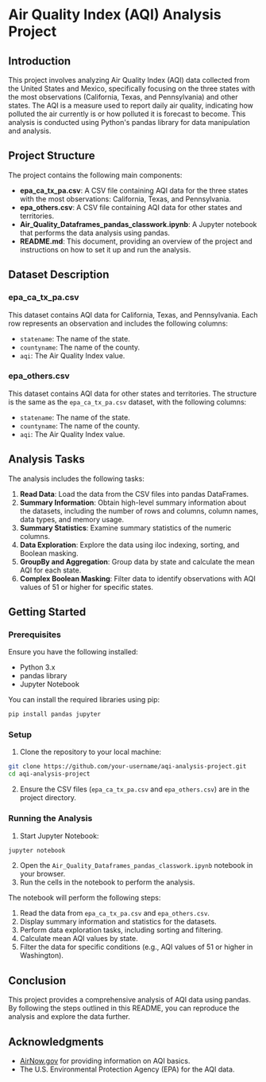 # Air Quality Index (AQI) Analysis Project

## Introduction

This project involves analyzing Air Quality Index (AQI) data collected from the United States and Mexico, specifically focusing on the three states with the most observations (California, Texas, and Pennsylvania) and other states. The AQI is a measure used to report daily air quality, indicating how polluted the air currently is or how polluted it is forecast to become. This analysis is conducted using Python's pandas library for data manipulation and analysis.

## Project Structure

The project contains the following main components:

- **epa_ca_tx_pa.csv**: A CSV file containing AQI data for the three states with the most observations: California, Texas, and Pennsylvania.
- **epa_others.csv**: A CSV file containing AQI data for other states and territories.
- **Air_Quality_Dataframes_pandas_classwork.ipynb**: A Jupyter notebook that performs the data analysis using pandas.
- **README.md**: This document, providing an overview of the project and instructions on how to set it up and run the analysis.

## Dataset Description

### epa_ca_tx_pa.csv

This dataset contains AQI data for California, Texas, and Pennsylvania. Each row represents an observation and includes the following columns:

- `statename`: The name of the state.
- `countyname`: The name of the county.
- `aqi`: The Air Quality Index value.

### epa_others.csv

This dataset contains AQI data for other states and territories. The structure is the same as the `epa_ca_tx_pa.csv` dataset, with the following columns:

- `statename`: The name of the state.
- `countyname`: The name of the county.
- `aqi`: The Air Quality Index value.

## Analysis Tasks

The analysis includes the following tasks:

1. **Read Data**: Load the data from the CSV files into pandas DataFrames.
2. **Summary Information**: Obtain high-level summary information about the datasets, including the number of rows and columns, column names, data types, and memory usage.
3. **Summary Statistics**: Examine summary statistics of the numeric columns.
4. **Data Exploration**: Explore the data using iloc indexing, sorting, and Boolean masking.
5. **GroupBy and Aggregation**: Group data by state and calculate the mean AQI for each state.
6. **Complex Boolean Masking**: Filter data to identify observations with AQI values of 51 or higher for specific states.

## Getting Started

### Prerequisites

Ensure you have the following installed:

- Python 3.x
- pandas library
- Jupyter Notebook

You can install the required libraries using pip:

```sh
pip install pandas jupyter
```

### Setup

1. Clone the repository to your local machine:

```sh
git clone https://github.com/your-username/aqi-analysis-project.git
cd aqi-analysis-project
```

2. Ensure the CSV files (`epa_ca_tx_pa.csv` and `epa_others.csv`) are in the project directory.

### Running the Analysis

1. Start Jupyter Notebook:

```sh
jupyter notebook
```

2. Open the `Air_Quality_Dataframes_pandas_classwork.ipynb` notebook in your browser.
3. Run the cells in the notebook to perform the analysis.

The notebook will perform the following steps:

1. Read the data from `epa_ca_tx_pa.csv` and `epa_others.csv`.
2. Display summary information and statistics for the datasets.
3. Perform data exploration tasks, including sorting and filtering.
4. Calculate mean AQI values by state.
5. Filter the data for specific conditions (e.g., AQI values of 51 or higher in Washington).

## Conclusion

This project provides a comprehensive analysis of AQI data using pandas. By following the steps outlined in this README, you can reproduce the analysis and explore the data further.


## Acknowledgments

- [AirNow.gov](https://www.airnow.gov/aqi/aqi-basics/) for providing information on AQI basics.
- The U.S. Environmental Protection Agency (EPA) for the AQI data.